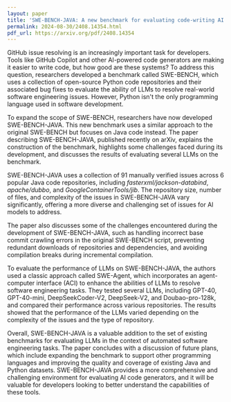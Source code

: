 ```yaml
---
layout: paper
title: 'SWE-BENCH-JAVA: A new benchmark for evaluating code-writing AI in Java'
permalink: 2024-08-30/2408.14354.html
pdf_url: https://arxiv.org/pdf/2408.14354
---
```


GitHub issue resolving is an increasingly important task for developers.  Tools like GitHub Copilot and other AI-powered code generators are making it easier to write code, but how good are these systems?  To address this question, researchers developed a benchmark called SWE-BENCH, which uses a collection of open-source Python code repositories and their associated bug fixes to evaluate the ability of LLMs to resolve real-world software engineering issues. However, Python isn't the only programming language used in software development. 

To expand the scope of SWE-BENCH, researchers have now developed SWE-BENCH-JAVA. This new benchmark uses a similar approach to the original SWE-BENCH but focuses on Java code instead. The paper describing SWE-BENCH-JAVA, published recently on arXiv, explains the construction of the benchmark, highlights some challenges faced during its development, and discusses the results of evaluating several LLMs on the benchmark.

SWE-BENCH-JAVA uses a collection of 91 manually verified issues across 6 popular Java code repositories, including *fasterxml/jackson-databind*, *apache/dubbo*, and *GoogleContainerTools/jib*.  The repository size, number of files, and complexity of the issues in SWE-BENCH-JAVA vary significantly, offering a more diverse and challenging set of issues for AI models to address.

The paper also discusses some of the challenges encountered during the development of SWE-BENCH-JAVA, such as handling incorrect base commit crawling errors in the original SWE-BENCH script, preventing redundant downloads of repositories and dependencies, and avoiding compilation breaks during incremental compilation. 

To evaluate the performance of LLMs on SWE-BENCH-JAVA, the authors used a classic approach called SWE-Agent, which incorporates an agent-computer interface (ACI) to enhance the abilities of LLMs to resolve software engineering tasks.  They tested several LLMs, including GPT-40, GPT-40-mini, DeepSeekCoder-V2, DeepSeek-V2, and Doubao-pro-128k, and compared their performance across various repositories. The results showed that the performance of the LLMs varied depending on the complexity of the issues and the type of repository.

Overall, SWE-BENCH-JAVA is a valuable addition to the set of existing benchmarks for evaluating LLMs in the context of automated software engineering tasks. The paper concludes with a discussion of future plans, which include expanding the benchmark to support other programming languages and improving the quality and coverage of existing Java and Python datasets. SWE-BENCH-JAVA provides a more comprehensive and challenging environment for evaluating AI code generators, and it will be valuable for developers looking to better understand the capabilities of these tools. 
